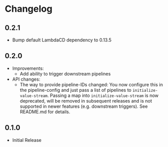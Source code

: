 # Changelog

## 0.2.1

* Bump default LambdaCD dependency to 0.13.5

## 0.2.0

* Improvements:
  * Add ability to trigger downstream pipelines
* API changes: 
  * The way to provide pipeline-IDs changed: You now configure this in the pipeline-config and just pass a list of 
    pipelines to `initialize-value-stream`. Passing a map into `initialize-value-stream` is now deprecated, will be
    removed in subsequent releases and is not supported in newer features (e.g. downstream triggers). 
    See README.md for details. 

## 0.1.0

* Initial Release
